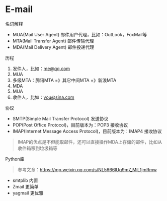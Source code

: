 # E-mail

名词解释

- MUA(Mail User Agent) 邮件用户代理，比如：OutLook，FoxMail等
- MTA(Mail Transfer Agent) 邮件传输代理
- MDA(Mail Delivery Agent) 邮件投递代理

历程

1. 发件人，比如：<me@qq.com>
2. MUA
3. 多级MTA：腾讯MTA =》其它中间MTA =》新浪MTA
4. MDA
5. MUA
6. 收件人，比如：<you@sina.com>

协议

- SMTP(Simple Mail Transfer Protocol) 发送协议
- POP(Post Office Protocol)，目前版本为：POP3 接收协议
- IMAP(Internet Message Access Protocol)，目前版本为：IMAP4 接收协议

> IMAP的优点是不但能取邮件，还可以直接操作MDA上存储的邮件，比如从收件箱移到垃圾箱等

Python库

> 参考文章：<https://mp.weixin.qq.com/s/NL5666lUq9m7_MiL1jmRmw>

- smtplib 内置
- Zmail 更简单
- yagmail 更优雅
